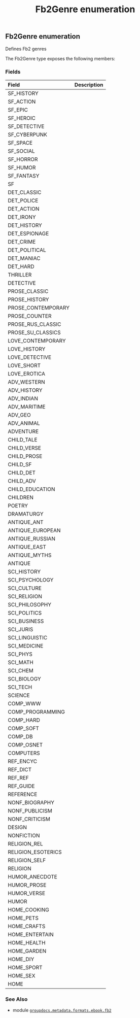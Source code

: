 ﻿---
title: Fb2Genre enumeration
second_title: GroupDocs.Metadata for Python via .NET API References
description: 
type: docs
url: /python-net/groupdocs.metadata.formats.ebook.fb2/fb2genre/
is_root: false
weight: 60
---

## Fb2Genre enumeration

Defines Fb2 genres



The Fb2Genre type exposes the following members:

### Fields
| Field | Description |
| :- | :- |
| SF_HISTORY |  |
| SF_ACTION |  |
| SF_EPIC |  |
| SF_HEROIC |  |
| SF_DETECTIVE |  |
| SF_CYBERPUNK |  |
| SF_SPACE |  |
| SF_SOCIAL |  |
| SF_HORROR |  |
| SF_HUMOR |  |
| SF_FANTASY |  |
| SF |  |
| DET_CLASSIC |  |
| DET_POLICE |  |
| DET_ACTION |  |
| DET_IRONY |  |
| DET_HISTORY |  |
| DET_ESPIONAGE |  |
| DET_CRIME |  |
| DET_POLITICAL |  |
| DET_MANIAC |  |
| DET_HARD |  |
| THRILLER |  |
| DETECTIVE |  |
| PROSE_CLASSIC |  |
| PROSE_HISTORY |  |
| PROSE_CONTEMPORARY |  |
| PROSE_COUNTER |  |
| PROSE_RUS_CLASSIC |  |
| PROSE_SU_CLASSICS |  |
| LOVE_CONTEMPORARY |  |
| LOVE_HISTORY |  |
| LOVE_DETECTIVE |  |
| LOVE_SHORT |  |
| LOVE_EROTICA |  |
| ADV_WESTERN |  |
| ADV_HISTORY |  |
| ADV_INDIAN |  |
| ADV_MARITIME |  |
| ADV_GEO |  |
| ADV_ANIMAL |  |
| ADVENTURE |  |
| CHILD_TALE |  |
| CHILD_VERSE |  |
| CHILD_PROSE |  |
| CHILD_SF |  |
| CHILD_DET |  |
| CHILD_ADV |  |
| CHILD_EDUCATION |  |
| CHILDREN |  |
| POETRY |  |
| DRAMATURGY |  |
| ANTIQUE_ANT |  |
| ANTIQUE_EUROPEAN |  |
| ANTIQUE_RUSSIAN |  |
| ANTIQUE_EAST |  |
| ANTIQUE_MYTHS |  |
| ANTIQUE |  |
| SCI_HISTORY |  |
| SCI_PSYCHOLOGY |  |
| SCI_CULTURE |  |
| SCI_RELIGION |  |
| SCI_PHILOSOPHY |  |
| SCI_POLITICS |  |
| SCI_BUSINESS |  |
| SCI_JURIS |  |
| SCI_LINGUISTIC |  |
| SCI_MEDICINE |  |
| SCI_PHYS |  |
| SCI_MATH |  |
| SCI_CHEM |  |
| SCI_BIOLOGY |  |
| SCI_TECH |  |
| SCIENCE |  |
| COMP_WWW |  |
| COMP_PROGRAMMING |  |
| COMP_HARD |  |
| COMP_SOFT |  |
| COMP_DB |  |
| COMP_OSNET |  |
| COMPUTERS |  |
| REF_ENCYC |  |
| REF_DICT |  |
| REF_REF |  |
| REF_GUIDE |  |
| REFERENCE |  |
| NONF_BIOGRAPHY |  |
| NONF_PUBLICISM |  |
| NONF_CRITICISM |  |
| DESIGN |  |
| NONFICTION |  |
| RELIGION_REL |  |
| RELIGION_ESOTERICS |  |
| RELIGION_SELF |  |
| RELIGION |  |
| HUMOR_ANECDOTE |  |
| HUMOR_PROSE |  |
| HUMOR_VERSE |  |
| HUMOR |  |
| HOME_COOKING |  |
| HOME_PETS |  |
| HOME_CRAFTS |  |
| HOME_ENTERTAIN |  |
| HOME_HEALTH |  |
| HOME_GARDEN |  |
| HOME_DIY |  |
| HOME_SPORT |  |
| HOME_SEX |  |
| HOME |  |



### See Also
* module [`groupdocs.metadata.formats.ebook.fb2`](..)
